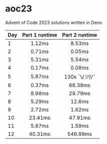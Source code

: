 # aoc23
Advent of Code 2023 solutions written in Deno

| Day | Part 1 runtime | Part 2 runtime  |
|-----|:--------------:|:---------------:|
|1|     1.12ms     |     8.53ms      |
|2|     0.71ms     |     0.05ms      |
|3|     5.31ms     |     5.54ms      |
|4|     0.17ms     |     0.08ms      |
|5|     5.87ms     | 130s ¯\\_(ツ)_/¯ |
|6|     0.37ms     |     66.38ms     |
|7|     8.98ms     |     29.79ms     |
|8|     5.29ms     |     12.6ms      |
|9|     2.72ms     |     1.62ms      |
|10|    23.41ms     |     47.91ms     |
|11|     5.87ms     |     1.59ms      |
|12|    40.31ms     |    546.99ms     |
